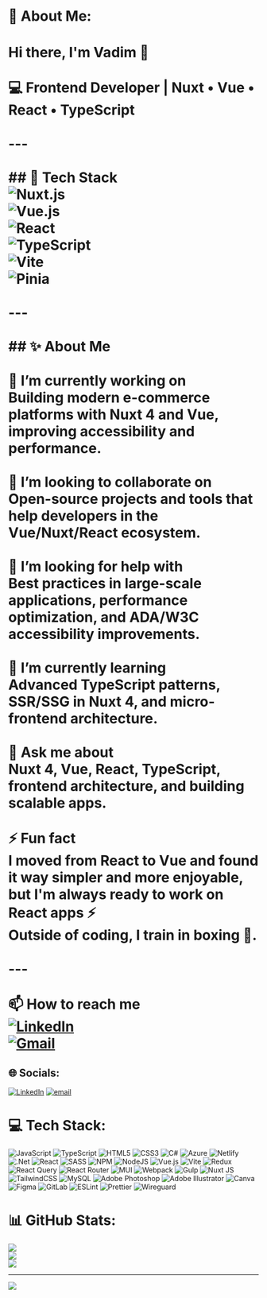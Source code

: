 # 💫 About Me:
# Hi there, I'm Vadim 👋  <br><br>💻 Frontend Developer | Nuxt • Vue • React • TypeScript  <br><br>---<br><br>## 🚀 Tech Stack  <br>![Nuxt.js](https://img.shields.io/badge/Nuxt-3-green?style=for-the-badge&logo=nuxtdotjs)  <br>![Vue.js](https://img.shields.io/badge/Vue-3-42b883?style=for-the-badge&logo=vuedotjs&logoColor=white)  <br>![React](https://img.shields.io/badge/React-20232A?style=for-the-badge&logo=react&logoColor=61DAFB)  <br>![TypeScript](https://img.shields.io/badge/TypeScript-007ACC?style=for-the-badge&logo=typescript&logoColor=white)  <br>![Vite](https://img.shields.io/badge/Vite-646CFF?style=for-the-badge&logo=vite&logoColor=FFD62E)  <br>![Pinia](https://img.shields.io/badge/Pinia-FFD62E?style=for-the-badge&logo=pinia&logoColor=white)  <br><br>---<br><br>## ✨ About Me  <br><br>🔭 **I’m currently working on**  <br>Building **modern e-commerce platforms** with Nuxt 4 and Vue, improving accessibility and performance.  <br><br>👯 **I’m looking to collaborate on**  <br>Open-source projects and tools that help developers in the **Vue/Nuxt/React ecosystem**.  <br><br>🤝 **I’m looking for help with**  <br>Best practices in **large-scale applications**, performance optimization, and ADA/W3C accessibility improvements.  <br><br>🌱 **I’m currently learning**  <br>Advanced **TypeScript patterns**, SSR/SSG in Nuxt 4, and **micro-frontend architecture**.  <br><br>💬 **Ask me about**  <br>Nuxt 4, Vue, React, TypeScript, frontend architecture, and building scalable apps.  <br><br>⚡ **Fun fact**  <br>I moved from React to Vue and found it way simpler and more enjoyable, but I'm always ready to work on React apps ⚡  <br>Outside of coding, I train in **boxing 🥊**.  <br><br>---<br><br>📫 **How to reach me**  <br>[![LinkedIn](https://img.shields.io/badge/LinkedIn-blue?style=for-the-badge&logo=linkedin)](https://linkedin.com/in/vadim-tanasiev/)  <br>[![Gmail](https://img.shields.io/badge/Email-D14836?style=for-the-badge&logo=gmail&logoColor=white)](mailto:v.tanasiev1@gmail.com) <br>


## 🌐 Socials:
[![LinkedIn](https://img.shields.io/badge/LinkedIn-%230077B5.svg?logo=linkedin&logoColor=white)](https://linkedin.com/in/vadim-tanasiev) [![email](https://img.shields.io/badge/Email-D14836?logo=gmail&logoColor=white)](mailto:v.tanasiev1@gmail.com) 

# 💻 Tech Stack:
![JavaScript](https://img.shields.io/badge/javascript-%23323330.svg?style=for-the-badge&logo=javascript&logoColor=%23F7DF1E) ![TypeScript](https://img.shields.io/badge/typescript-%23007ACC.svg?style=for-the-badge&logo=typescript&logoColor=white) ![HTML5](https://img.shields.io/badge/html5-%23E34F26.svg?style=for-the-badge&logo=html5&logoColor=white) ![CSS3](https://img.shields.io/badge/css3-%231572B6.svg?style=for-the-badge&logo=css3&logoColor=white) ![C#](https://img.shields.io/badge/c%23-%23239120.svg?style=for-the-badge&logo=csharp&logoColor=white) ![Azure](https://img.shields.io/badge/azure-%230072C6.svg?style=for-the-badge&logo=microsoftazure&logoColor=white) ![Netlify](https://img.shields.io/badge/netlify-%23000000.svg?style=for-the-badge&logo=netlify&logoColor=#00C7B7) ![.Net](https://img.shields.io/badge/.NET-5C2D91?style=for-the-badge&logo=.net&logoColor=white) ![React](https://img.shields.io/badge/react-%2320232a.svg?style=for-the-badge&logo=react&logoColor=%2361DAFB) ![SASS](https://img.shields.io/badge/SASS-hotpink.svg?style=for-the-badge&logo=SASS&logoColor=white) ![NPM](https://img.shields.io/badge/NPM-%23CB3837.svg?style=for-the-badge&logo=npm&logoColor=white) ![NodeJS](https://img.shields.io/badge/node.js-6DA55F?style=for-the-badge&logo=node.js&logoColor=white) ![Vue.js](https://img.shields.io/badge/vue.js-%2335495e.svg?style=for-the-badge&logo=vuedotjs&logoColor=%234FC08D) ![Vite](https://img.shields.io/badge/vite-%23646CFF.svg?style=for-the-badge&logo=vite&logoColor=white) ![Redux](https://img.shields.io/badge/redux-%23593d88.svg?style=for-the-badge&logo=redux&logoColor=white) ![React Query](https://img.shields.io/badge/-React%20Query-FF4154?style=for-the-badge&logo=react%20query&logoColor=white) ![React Router](https://img.shields.io/badge/React_Router-CA4245?style=for-the-badge&logo=react-router&logoColor=white) ![MUI](https://img.shields.io/badge/MUI-%230081CB.svg?style=for-the-badge&logo=mui&logoColor=white) ![Webpack](https://img.shields.io/badge/webpack-%238DD6F9.svg?style=for-the-badge&logo=webpack&logoColor=black) ![Gulp](https://img.shields.io/badge/GULP-%23CF4647.svg?style=for-the-badge&logo=gulp&logoColor=white) ![Nuxt JS](https://img.shields.io/badge/Nuxt-002E3B?style=for-the-badge&logo=nuxt.js&logoColor=#00DC82) ![TailwindCSS](https://img.shields.io/badge/tailwindcss-%2338B2AC.svg?style=for-the-badge&logo=tailwind-css&logoColor=white) ![MySQL](https://img.shields.io/badge/mysql-4479A1.svg?style=for-the-badge&logo=mysql&logoColor=white) ![Adobe Photoshop](https://img.shields.io/badge/adobe%20photoshop-%2331A8FF.svg?style=for-the-badge&logo=adobe%20photoshop&logoColor=white) ![Adobe Illustrator](https://img.shields.io/badge/adobe%20illustrator-%23FF9A00.svg?style=for-the-badge&logo=adobe%20illustrator&logoColor=white) ![Canva](https://img.shields.io/badge/Canva-%2300C4CC.svg?style=for-the-badge&logo=Canva&logoColor=white) ![Figma](https://img.shields.io/badge/figma-%23F24E1E.svg?style=for-the-badge&logo=figma&logoColor=white) ![GitLab](https://img.shields.io/badge/gitlab-%23181717.svg?style=for-the-badge&logo=gitlab&logoColor=white) ![ESLint](https://img.shields.io/badge/ESLint-4B3263?style=for-the-badge&logo=eslint&logoColor=white) ![Prettier](https://img.shields.io/badge/prettier-%23F7B93E.svg?style=for-the-badge&logo=prettier&logoColor=black) ![Wireguard](https://img.shields.io/badge/wireguard-%2388171A.svg?style=for-the-badge&logo=wireguard&logoColor=white)
# 📊 GitHub Stats:
![](https://github-readme-stats.vercel.app/api?username=VadimTan&theme=dark&hide_border=false&include_all_commits=false&count_private=false)<br/>
![](https://nirzak-streak-stats.vercel.app/?user=VadimTan&theme=dark&hide_border=false)<br/>
![](https://github-readme-stats.vercel.app/api/top-langs/?username=VadimTan&theme=dark&hide_border=false&include_all_commits=false&count_private=false&layout=compact)

---
[![](https://visitcount.itsvg.in/api?id=VadimTan&icon=0&color=0)](https://visitcount.itsvg.in)

<!-- Proudly created with GPRM ( https://gprm.itsvg.in ) -->
